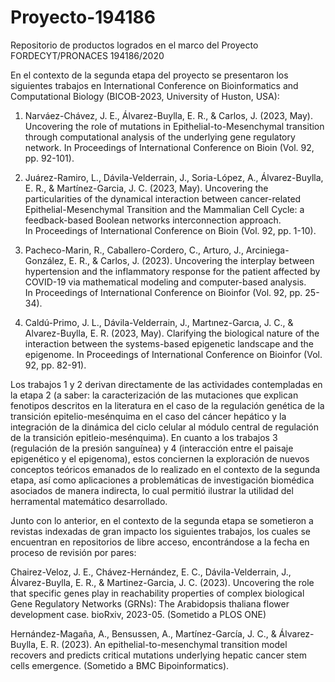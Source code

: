 # Proyecto-194186
Repositorio de productos logrados en el marco del Proyecto FORDECYT/PRONACES 194186/2020

En el contexto de la segunda etapa del proyecto se presentaron los siguientes trabajos en International Conference on Bioinformatics and Computational Biology (BICOB-2023, University of Huston, USA):

1. Narváez-Chávez, J. E., Álvarez-Buylla, E. R., & Carlos, J. (2023, May). Uncovering the role of mutations in Epithelial-to-Mesenchymal transition through computational analysis of the underlying gene regulatory network. In Proceedings of International Conference on Bioin (Vol. 92, pp. 92-101).

2. Juárez-Ramiro, L., Dávila-Velderrain, J., Soria-López, A., Álvarez-Buylla, E. R., & Martínez-Garcia, J. C. (2023, May). Uncovering the particularities of the dynamical interaction between cancer-related Epithelial-Mesenchymal Transition and the Mammalian Cell Cycle: a feedback-based Boolean networks interconnection approach. In Proceedings of International Conference on Bioin (Vol. 92, pp. 1-10).

3. Pacheco-Marin, R., Caballero-Cordero, C., Arturo, J., Arciniega-González, E. R., & Carlos, J. (2023). Uncovering the interplay between hypertension and the inflammatory response for the patient affected by COVID-19 via mathematical modeling and computer-based analysis. In Proceedings of International Conference on Bioinfor (Vol. 92, pp. 25-34).

4. Caldú-Primo, J. L., Dávila-Velderrain, J., Martınez-Garcıa, J. C., & Alvarez-Buylla, E. R. (2023, May). Clarifying the biological nature of the interaction between the systems-based epigenetic landscape and the epigenome. In Proceedings of International Conference on Bioinfor (Vol. 92, pp. 82-91).

Los trabajos 1 y 2 derivan directamente de las actividades contempladas en la etapa 2 (a saber: la caracterización de las mutaciones que explican fenotipos descritos en la literatura en el caso de la regulación genética de la transición epitelio-mesénquima en el caso del cáncer hepático y la integración de la dinámica del ciclo celular al módulo central de regulación de la transición epitleio-mesénquima). En cuanto a los trabajos 3 (regulación de la presión sanguínea) y 4 (interacción entre el paisaje epigenético y el epigenoma), estos conciernen la exploración de nuevos conceptos teóricos emanados de lo realizado en el contexto de la segunda etapa, así como aplicaciones a problemáticas de investigación biomédica asociados de manera indirecta, lo cual permitió ilustrar la utilidad del herramental matemático desarrollado.  

Junto con lo anterior, en el contexto de la segunda etapa se sometieron a revistas indexadas de gran impacto los siguientes trabajos, los cuales se encuentran en repositorios de libre acceso, encontrándose a la fecha en proceso de revisión por pares: 

Chairez-Veloz, J. E., Chávez-Hernández, E. C., Dávila-Velderrain, J., Álvarez-Buylla, E. R., & Martinez-Garcia, J. C. (2023). Uncovering the role that specific genes play in reachability properties of complex biological Gene Regulatory Networks (GRNs): The Arabidopsis thaliana flower development case. bioRxiv, 2023-05. (Sometido a PLOS ONE)

Hernández-Magaña, A., Bensussen, A., Martínez-García, J. C., & Álvarez-Buylla, E. R. (2023). An epithelial-to-mesenchymal transition model recovers and predicts critical mutations underlying hepatic cancer stem cells emergence. (Sometido a BMC Bipoinformatics).
